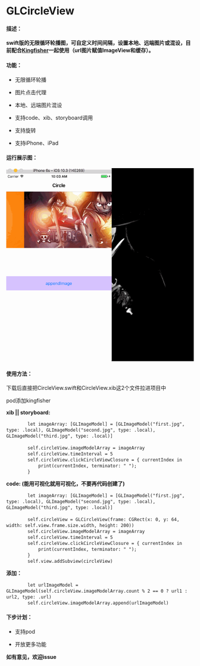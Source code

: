 # GLCircleView


#### 描述：

   **swift版的无限循环轮播图，可自定义时间间隔，设置本地、远端图片或混设，目前配合[Kingfisher](https://github.com/onevcat/Kingfisher)一起使用（url图片赋值ImageView和缓存）。**


#### 功能：

   * 无限循环轮播
   
   * 图片点击代理
   
   * 本地、远端图片混设
   
   * 支持code、xib、storyboard调用
   
   * 支持旋转
   
   * 支持iPhone、iPad


#### 运行展示图：

![运行展示](https://github.com/god-long/GLCircleScrollView/raw/master/Circle.gif) 

   
#### 使用方法：

下载后直接把CircleView.swift和CircleView.xib这2个文件拉进项目中

pod添加kingfisher

**xib || storyboard:**

```
        let imageArray: [GLImageModel] = [GLImageModel("first.jpg", type: .local), GLImageModel("second.jpg", type: .local), GLImageModel("third.jpg", type: .local)]
        
        self.circleView.imageModelArray = imageArray
        self.circleView.timeInterval = 5
        self.circleView.clickCircleViewClosure = { currentIndex in
            print(currentIndex, terminator: " ");
        }

```


**code: (能用可视化就用可视化，不要再代码创建了)**

```
        let imageArray: [GLImageModel] = [GLImageModel("first.jpg", type: .local), GLImageModel("second.jpg", type: .local), GLImageModel("third.jpg", type: .local)]
        
        self.circleView = GLCircleView(frame: CGRect(x: 0, y: 64, width: self.view.frame.size.width, height: 200))
        self.circleView.imageModelArray = imageArray
        self.circleView.timeInterval = 5
        self.circleView.clickCircleViewClosure = { currentIndex in
            print(currentIndex, terminator: " ");
        }
        self.view.addSubview(circleView)

```
   
**添加：**
  
```
        let urlImageModel = GLImageModel(self.circleView.imageModelArray.count % 2 == 0 ? url1 : url2, type: .url)
        self.circleView.imageModelArray.append(urlImageModel)

```


#### 下步计划：

  * 支持pod
  
  * 开放更多功能

  
 **如有意见，欢迎issue**

  

